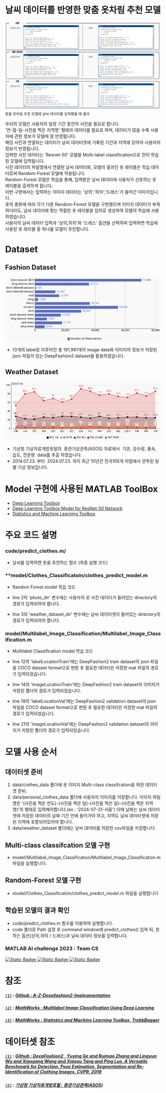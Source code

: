 # 날씨 데이터를 반영한 맞춤 옷차림 추천 모델

![Alt text](/images/model_result.png)
<sub>맞춤 옷차림 추천 모델에 날씨 데이터를 입력했을 때 결과

우리의 모델은 사용자의 일정 기간 동안의 사진을 필요로 합니다.  
'연-월-일-사진을 찍은 지역명' 형태의 데이터를 필요로 하며, 데이터가 많을 수록 사용자에 관한 정보가 모델에 잘 반영됩니다.  
해당 사진과 연결되는 데이터가 날씨 데이터셋에 기록된 기간과 지역에 있어야 사용자의 정보가 반영됩니다.  
입력한 사진 데이터는 'Resnet-50' 모델을 Multi-label classification으로 전이 학습한 모델에 입력됩니다.  
사진 데이터의 파일명에서 연결된 날씨 데이터와, 모델의 결과인 옷 레이블은 학습 데이터로써 Random-Forest 모델에 적용됩니다.  
Random-Forest 모델은 학습을 통해, 입력받은 날씨 데이터에 사용자가 선호하는 옷 레이블을 출력하게 됩니다.  
이번 구현에서는 입력하는 이미지 데이터는 '상의','하의','드레스'가 들어간 이미지입니다.  
옷의 종류에 따라 각기 다른 Random-Forest 모델을 구현했으며 이미지 데이터가 부족하더라도, 날씨 데이터에 맞는 적절한 옷 레이블을 임의로 생성하여 모델의 학습에 사용하였습니다.    
사용자의 날씨 데이터 입력과 '상의,하의'와 '드레스' 옵션을 선택하여 입력하면 학습에 사용된 옷 레이블 중 하나를 모델이 추천합니다.  

# Dataset
## Fashion Dataset

![Alt text](/images/information_of_fashion_data.png)

* 13개의 label로 이루어진 총 191,961개의 image data와
이미지의 정보가 저장된 json 파일이 있는
DeepFashion2 dataset을 활용하였습니다.

## Weather Dataset


![Alt text](/images/information_of_weather_data.png)

* 기상청 기상자료개방포털의  종관기상관측(ASOS) 자료에서 
기온, 강수량, 풍속, 습도, 전운량  data를 추출 하였습니다.
* 2014.07.23. 부터  2024.07.23. 까지
최근 10년간 전국105개 지점에서 관측된 일별 기상 정보입니다.

# Model 구현에 사용된 MATLAB ToolBox
* [Deep Learning Toolbox](https://kr.mathworks.com/help/deeplearning/getting-started-with-deep-learning-toolbox.html)
* [Deep Learning Toolbox Model for ResNet-50 Network](https://kr.mathworks.com/matlabcentral/fileexchange/64626-deep-learning-toolbox-model-for-resnet-50-network)
* [Statistics and Machine Learning Toolbox](https://kr.mathworks.com/products/statistics.html)

# 주요 코드 설명

### **code/predict_clothes.m/**
*  날씨를 입력하면 옷을 추천하는 함수 (최종 실행 코드)

### **model/Clothes_Classificatoin/**clothes_predict_model.m** 
* Random Forest model 학습 코드

* line 2의 'photo_dir' 변수에는 사용자의 옷 사진 데이터가 들어있는 directory의 경로가 입력되어야 합니다.

* line 3의 'weather_dataset_dir' 변수에는 날씨 데이터셋이 들어있는 directory의 경로가 입력되어야 합니다.

### **model/Multilabel_Image_Classification/Multilabel_Image_Classification.m**
* Multilabel Classification model 학습 코드 

* line 12의 'labelLocationTrain'에는 DeepFashion2 train dataset의 json 파일을 COCO dataset format으로 변환 후 필요한 데이터만 저장한 mat 파일의 경로가 입력되었습니다.

* line 14의 'imageLocationTrain'에는 DeepFashion2 train dataset의 이미지가 저장된 폴더의 경로가 입력되었습니다.

* line 19의 'labelLocationVal'에는 DeepFashion2 validation dataset의 json 파일을 COCO dataset format으로 변환 후 필요한 데이터만 저장한 mat 파일의 경로가 입력되었습니다.
 
* line 21의 'imageLocationVal'에는 DeepFashion2 validation dataset의 이미지가 저장된 폴더의 경로가 입력되었습니다.

# 모델 사용 순서

## 데이터셋 준비
1. data/clothes_data 폴더에 옷 이미지 Multi-class classifcation을 위한 데이터셋 준비.
2. data/personal_clothes_data 폴더에 사용자의 이미지를 저장합니다. 이미지 파일명은 '(사진을 찍은 연도)-(사진을 찍은 달)-(사진을 찍은 일)-(사진을 찍은 지역명)'의 형태로 입력해야합니다.(ex : '2024-07-31-서울') 이때 날짜는 날씨 데이터셋에 저장된 데이터의 날짜 기간 안에 들어가야 하고, 지역도 날씨 데이터셋에 저장된 지역에 포함되어있어야 합니다.
 3. data/weather_dataset 폴더에는 날씨 데이터를 저장한 csv파일을 저장합니다.

 ## Multi-class classifcation 모델 구현
 * model/Multilabel_Image_Classification/Multilabel_Image_Classification.m 파일을 실행합니다.

 ## Random-Forest 모델 구현
 * model/Clothes_Classificatoin/clothes_predict_model.m 파일을 실행합니다

## 학습된 모델의 결과 확인
* code/predict_clothes.m 함수를 이용하여 실행합니다.
* code 폴더로 Path 설정 후 command window에 predict_clothes() 입력 뒤, 원하는 옵션(상의,하의 / 드레스)과 날씨 데이터 정보를 입력합니다.

### MATLAB AI challenge 2023 : Team CS
[![Static Badge](https://img.shields.io/badge/Jeong--Soooo-yellow?style=flat-square&logo=Github)
](https://github.com/Jeong-Soooo)
[![Static Badge](https://img.shields.io/badge/2jae1-blue?style=flat-square&logo=Github)
](https://github.com/2jae1)
[![Static Badge](https://img.shields.io/badge/fluideun-green?style=flat-square&logo=Github)](https://github.com/fluideun)


# 참조

##### [`[1]`]() : [Github : A-Z-Deepfashion2-Impleamentation](https://github.com/Manishsinghrajput98/A-Z-Deepfashion2-Impleamentation/blob/master/deepfashion2coco.py)

##### [`[2]`]() : [MathWorks : Multilabel Image Classification Using Deep Learning](https://kr.mathworks.com/help/deeplearning/ug/multilabel-image-classification-using-deep-learning.html)

##### [`[3]`]() : [MathWorks : Statistics and Machine Learning Toolbox, TrebbBagger](https://kr.mathworks.com/help/stats/treebagger.html)

# 데이터셋 참조

##### [`[1]`]() : [Github : DeepFashion2 , Yuying Ge and Ruimao Zhang and Lingyun Wu and Xiaogang Wang and Xiaoou Tang and Ping Luo, A Versatile Benchmark for Detection, Pose Estimation, Segmentation and Re-Identification of Clothing Images, CVPR, 2019](https://github.com/switchablenorms/DeepFashion2?tab=readme-ov-file)

##### [`[2]`]() : [기상청 기상자료개방포털 : 종관기상관측(ASOS)](https://data.kma.go.kr/data/grnd/selectAsosRltmList.do?pgmNo=36)
